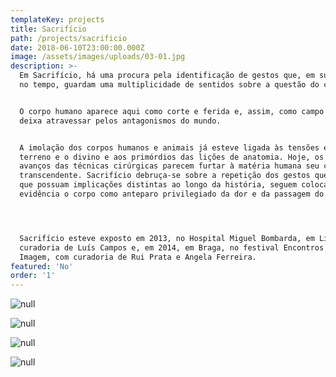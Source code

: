 ```yaml
---
templateKey: projects
title: Sacrifício
path: /projects/sacrificio
date: 2018-06-10T23:00:00.000Z
image: /assets/images/uploads/03-01.jpg
description: >-
  Em Sacrifício, há uma procura pela identificação de gestos que, em sua duração
  no tempo, guardam uma multiplicidade de sentidos sobre a questão do corpo.


  O corpo humano aparece aqui como corte e ferida e, assim, como campo que se
  deixa atravessar pelos antagonismos do mundo.


  A imolação dos corpos humanos e animais já esteve ligada às tensões entre o
  terreno e o divino e aos primórdios das lições de anatomia. Hoje, os notáveis
  avanços das técnicas cirúrgicas parecem furtar à matéria humana seu caráter
  transcendente. Sacrifício debruça-se sobre a repetição dos gestos que, ainda
  que possuam implicações distintas ao longo da história, seguem colocando em
  evidência o corpo como anteparo privilegiado da dor e da passagem do tempo.




  Sacrifício esteve exposto em 2013, no Hospital Miguel Bombarda, em Lisboa, com
  curadoria de Luís Campos e, em 2014, em Braga, no festival Encontros da
  Imagem, com curadoria de Rui Prata e Angela Ferreira.
featured: 'No'
order: '1'
---
```

![null](/assets/images/uploads/03-01.jpg)

![null](/assets/images/uploads/03-02.jpg)

![null](/assets/images/uploads/03-03.jpg)

![null](/assets/images/uploads/03-05.jpg)
